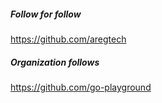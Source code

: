 ##### Follow for follow

https://github.com/aregtech

##### Organization follows

https://github.com/go-playground

